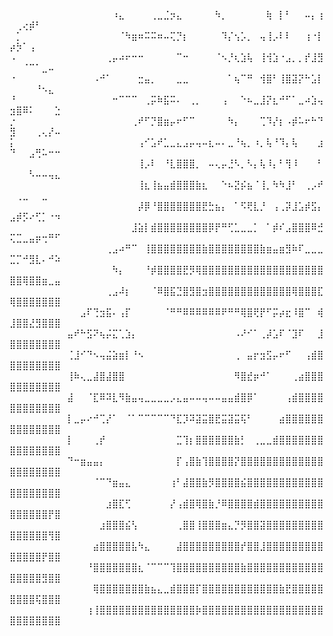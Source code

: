 ⠀⠀⠀⠀⠀⠀⠀⠀⠀⠀⠀⠀⠀⠀⠀⠀⠰⣄⠀⠀⠀⠀⢀⣀⣈⡲⣄⠀⠀⠀⠀⠀⠳⡀⠀⠀⠀⠀⠀⠀⢷⠀⡇⠃⠀⠀⠤⡄⢰⠀⢀⢔⡾⠃⠀⠀⠀
⠀⡁⠀⠀⠀⠀⠀⠀⠀⠀⠀⠀⠀⠀⠀⠀⠀⠈⠳⣶⠶⠭⠭⠶⠤⢍⡙⡆⠀⠀⠀⠀⠀⠹⡌⢢⡡⡀⠀⢤⢸⡠⠇⠇⠀⠀⢰⠐⡇⡴⡳⠁⢠⠀⠀⠀⠀ ⠠⠀⠀⠀⠀⠀⠀⠀⠀⠀⠀⠀⠀⠀⠀⢀⡤⠴⠖⠒⠒⠀⠀⠀⠀⠀⠉⠒⠀⠀⠀⠀⠈⠢⡘⢆⣱⢧⠀⢸⢺⣱⠐⣠⡀⡀⡞⣸⣻⠀⠀⠈⠉⠁⣀⠤⠀
⠐⠀⠀⠀⠀⠀⠀⠀⠀⠀⠀⠀⠀⠠⠚⠁⠀⠀⠀⠀⣒⣤⡀⠀⠀⠀⣀⣀⠀⠀⠀⠀⠀⠀⠁⢦⠉⠛⠀⢺⣿⠃⢸⣿⣽⡝⠓⣡⡇⠀⠀⠀⠀⠘⠢⣄⠀
⠘⠀⠀⠀⠀⠀⠀⠀⠀⠀⠀⠀⠀⠀⠀⠀⠒⠉⠉⠉⠀⢀⡭⠷⣯⠭⠄⠀⢀⡀⠀⠀⠀⢠⠀⠀⠑⠦⣀⣸⡝⣆⠚⠋⠁⣀⠴⣱⢤⣲⣿⠿⠅⠀⠀⠀⣑
⡐⠀⠀⠀⠀⠀⠀⠀⠀⠀⠀⠀⠀⠀⠀⠀⠀⠀⠀⢀⠞⠋⡙⣿⣶⡤⠖⠋⠉⠀⠀⠀⠀⠀⠳⡄⠀⠀⠀⢉⠹⡜⡆⠠⡾⠥⠖⠓⠙⣻⠀⠀⠀⢀⢄⡜⠤
⡅⠀⠀⠀⠀⠀⠀⠀⠀⠀⠀⠀⠀⠀⠀⠀⠀⠀⠀⠀⢠⠊⣡⠞⣁⣀⣄⣠⡤⢤⠤⣆⠤⠄⣀⠘⢦⡀⠰⡀⢧⠘⠹⡄⢧⠀⠀⠀⣰⠙⠀⠀⣠⢛⠥⠒⠒
⠀⠀⠀⠀⠀⠀⠀⠀⠀⠀⠀⠀⠀⠀⠀⠀⠀⠀⠀⠀⢸⡠⠇⠀⠘⣇⣿⣿⣿⡀⠀⠤⢄⡤⣘⠣⡀⠣⡄⢧⠸⡄⠃⢻⠸⠀⠀⠀⠃⠀⠀⠀⠣⠤⠤⢤⣄
⠀⠀⠀⠀⠀⠀⠀⠀⠀⠀⠀⠀⠀⠀⠀⠀⠀⠀⠀⠀⢸⣆⢸⣦⣤⣾⣿⣿⣿⣷⣆⠀⠀⠑⠦⣝⡮⣦⠈⢸⡀⠳⠳⣸⠃⠀⢀⡠⠞⠀⢀⣀⠀⠀⣀⠀⠀
⠀⠀⠀⠀⠀⠀⠀⠀⠀⠀⠀⠀⠀⠀⠀⠀⠀⠀⠀⠀⡼⡿⠘⣿⣿⣿⣿⣿⣿⣿⣟⣓⣦⡄⠀⠁⠫⢟⣇⡘⠀⢠⢀⡽⣸⣡⡾⣫⡄⣠⡾⡫⠔⢋⡁⠐⠲
⠀⠀⠀⠀⠀⠀⠀⠀⠀⠀⠀⠀⠀⠀⠀⠀⠀⠀⠀⣸⣵⡇⣾⣿⣿⣿⣿⣿⣿⣿⣿⡿⡟⠛⢋⣁⣀⣀⡁⠀⠁⡾⠎⣠⣿⣿⣿⠿⣚⢍⣉⣀⣤⡶⢒⠛⠋
⠀⠀⠀⠀⠀⠀⠀⠀⠀⠀⠀⠀⠀⠀⠀⢀⣠⠴⠛⠉⠀⢸⣿⣿⣿⣿⣿⣿⣿⣿⣷⣿⣿⣿⣿⣿⣿⣿⣿⣷⣶⣤⣶⣻⠷⠏⣀⣀⣀⣉⡉⠚⣻⣇⠄⠚⠵
⠀⠀⠀⠀⠀⠀⠀⠀⠀⠀⠀⠀⠀⠀⠀⠀⠳⡄⠀⠀⠀⠘⡾⣿⣿⣿⣿⣟⡻⢿⣿⣿⣿⣿⣿⣿⣿⣿⣿⣿⣿⣿⣿⣿⣿⣿⣿⣿⣿⣿⣿⢿⣿⣿⣶⣀⣤
⠀⠀⠀⠀⠀⠀⠀⠀⠀⠀⠀⠀⠀⠀⠀⢀⣠⠼⡆⠀⠀⠀⠈⠿⣿⣯⣙⣿⣻⣿⣲⣿⣿⣿⣿⣿⣿⣿⣿⣿⣿⣿⣿⣿⢿⣿⣿⣿⣏⢿⣿⣿⣿⣿⣿⣿⣿
⠀⠀⠀⠀⠀⠀⠀⠀⠀⠀⠀⣠⠏⢙⣲⣯⠄⢠⡏⠀⠀⠀⠀⠀⠈⠛⠛⠿⠿⠿⠿⠿⠿⠟⠛⠛⢿⣿⢟⡟⠋⡭⡴⣖⠸⣿⠉⠀⢾⣸⣿⣿⣜⣻⣿⣿⣿
⠀⠀⠀⠀⠀⠀⠀⠀⠀⣤⠞⠓⣫⠝⢦⡬⣍⢁⣱⡄⠀⠀⠀⠀⠀⠀⠀⠀⠀⠀⠀⠀⠀⠀⠀⠠⠜⠊⠁⢀⡼⣡⠏⠈⣹⠏⠀⠀⣸⣿⣿⣿⣿⣿⣿⣿⣿
⠀⠀⠀⠀⠀⠀⠀⠀⠀⢈⣸⠊⠙⠢⢤⣬⣵⣶⡇⠘⠢⠀⠀⠀⠀⠀⠀⠀⠀⠀⠀⠀⠀⠀⠀⢀⠀⣤⡖⣲⣫⡤⠖⠋⠀⠀⢠⣾⣿⣿⣿⣿⣿⣿⣿⣿⣿
⠀⠀⠀⠀⠀⠀⠀⠀⠀⢸⠷⢄⣀⣼⣿⣼⣿⣿⠀⠀⠀⠀⠀⠀⠀⠀⠀⠀⠀⠀⠀⠀⠀⠀⠀⠻⣿⣞⡶⠚⠁⠀⠀⠀⢀⣴⣿⣿⣿⣿⣿⣿⣿⣿⣿⣿⣿
⠀⠀⠀⠀⠀⠀⠀⠀⠀⣼⠀⠀⠈⣏⠿⠽⣇⠻⣷⣤⢤⣀⣀⣀⣀⡠⣄⣤⠤⠤⢤⠤⠤⣤⣤⣾⣿⡿⠁⠀⠀⠀⠀⢠⣾⣿⣿⣿⣿⣿⣿⣿⣿⣿⣿⣿⣿
⠀⠀⠀⠀⠀⠀⠀⠀⠀⡇⣀⡤⠔⠚⢉⡜⠁⠀⠈⠁⠉⠉⠉⠉⠉⠙⣏⡹⠽⣽⣭⣿⣟⣭⣽⣭⢯⠃⠀⠀⠀⠀⣴⣿⣿⣿⣿⣿⣿⣿⣿⣿⣿⣿⣿⣿⣿
⠀⠀⠀⠀⠀⠀⠀⠀⠀⡇⠀⠀⠀⢀⡞⠀⠀⠀⠀⠀⠀⠀⠀⠀⠀⠀⣉⢹⡆⣿⣿⣿⣿⣿⣿⣷⡃⠀⢀⣀⣀⣾⣿⣿⣿⣿⣿⣿⣿⣿⣿⣿⣿⣿⣿⣿⣿
⠀⠀⠀⠀⠀⠀⠀⠀⠀⠙⠒⣶⣤⣤⡄⠀⠀⠀⠀⠀⠀⠀⠀⠀⠀⠀⡏⢠⣿⣷⢹⣿⣿⣿⣿⡝⣿⣿⣿⣿⣿⣿⣿⣿⣿⣿⣿⣿⣿⣿⣿⣿⣿⣿⣿⣿⣿
⠀⠀⠀⠀⠀⠀⠀⠀⠀⠀⠀⠀⠀⠈⠉⠙⣶⣤⣄⠀⠀⠀⠀⠀⠀⢰⠃⣼⣿⣿⣷⡻⣿⣿⣿⣿⣮⣿⣿⣿⣿⣿⣿⣿⣿⣿⣿⣿⣿⣿⣿⣿⣿⣿⣿⣿⣿
⠀⠀⠀⠀⠀⠀⠀⠀⠀⠀⠀⠀⠀⠀⠀⣰⣿⣏⢋⠀⠀⠀⠀⠀⠀⡜⢠⣾⣿⢿⣿⣷⡘⠿⣿⣿⣿⣿⣾⣿⣿⣿⣿⣿⣿⣿⣿⣿⣿⣿⣿⣿⣿⣿⣿⡟⣿
⠀⠀⠀⠀⠀⠀⠀⠀⠀⠀⠀⠀⠀⠀⣰⣿⣿⣿⣮⢣⠀⠀⠀⠀⠀⠀⢀⣿⣿⢸⣿⣿⣿⣶⣄⡙⡻⣿⣿⣽⣿⣿⣿⣿⣿⣿⣿⣿⣿⣿⣿⣿⣿⣿⣿⢻⣿
⠀⠀⠀⠀⠀⠀⠀⠀⠀⠀⠀⠀⠀⣴⣿⣿⣿⣿⣿⣧⠳⣄⠀⠀⠀⠀⣼⣿⣿⣿⣿⣿⣿⣿⣿⣿⡞⣿⣿⣸⣿⣿⣿⣿⣿⣿⣿⣿⣿⣿⣿⣿⣿⣿⡟⣿⣿
⠀⠀⠀⠀⠀⠀⠀⠀⠀⠀⠀⠀⠘⣿⣿⣿⣿⣿⣿⣿⣆⠈⠉⠉⠉⢹⣿⣿⣿⣿⣿⣿⣿⣿⣿⣿⣷⣿⣿⣿⣿⣿⣿⣿⣿⣿⣿⣿⣿⣿⣿⣿⣿⣿⣻⣿⣿
⠀⠀⠀⠀⠀⠀⠀⠀⠀⠀⠀⠀⠀⢿⣿⣿⣿⣿⣿⣿⣿⣷⣦⣄⣀⣾⣿⣿⣿⡏⣿⣿⣿⣿⣿⣿⣿⣿⣿⣿⣿⣿⣷⣟⣿⣿⣿⣿⣿⣿⣿⣿⣿⢯⣿⣿⣿
⠀⠀⠀⠀⠀⠀⠀⠀⠀⠀⠀⠀⢰⢸⣿⣿⣿⣿⣿⣿⣿⣿⣿⣿⣿⣿⣿⣿⣿⡷⣿⣿⣿⣿⣿⣿⣿⣿⣿⣿⣿⣿⣿⣿⣿⣿⣿⣿⣿⣿⣿⣿⣿⣿⣿⣿⣿
